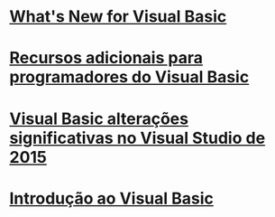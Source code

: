 # [What's New for Visual Basic](whats-new.md)
# [Recursos adicionais para programadores do Visual Basic](additional-resources.md)
# [Visual Basic alterações significativas no Visual Studio de 2015](breaking-changes-in-visual-studio-2015.md)
# [Introdução ao Visual Basic](index.md)
